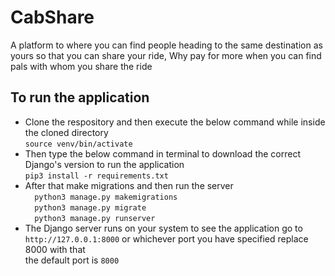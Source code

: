 # CabShare
A platform to where you can find people heading to the same destination as yours so that you can share your ride,
Why pay for more when you can find pals with whom you share the ride 


## To run the application

- Clone the respository and then execute the below command while inside the cloned directory\
          ``` source venv/bin/activate ``` 
- Then type the below command in terminal to download the correct Django's version to run the application\
         ``` pip3 install -r requirements.txt ``` 
- After that make migrations and then run the server \
       ```  python3 manage.py makemigrations``` \
       ```  python3 manage.py migrate``` \
       ```  python3 manage.py runserver```  
- The Django server runs on your system to see the application go to `http://127.0.0.1:8000` or whichever port you have specified replace 8000 with that \
   the default port is `8000`
